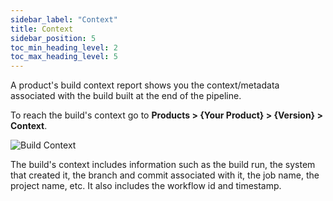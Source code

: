 ```yaml
---
sidebar_label: "Context"
title: Context
sidebar_position: 5
toc_min_heading_level: 2
toc_max_heading_level: 5
---
```


A product's build context report shows you the context/metadata associated with the build built at the end of the pipeline. 

To reach the build's context go to **Products > {Your Product} > {Version} > Context**.

<img src='../../../../img/start/context-start.jpg' alt='Build Context'/>

The build's context includes information such as the build run, the system that created it, the branch and commit associated with it, the job name, the project name, etc. It also includes the workflow id and timestamp.  
